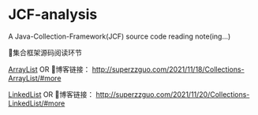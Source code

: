 # JCF-analysis
A Java-Collection-Framework(JCF) source code reading note(ing...)

👏集合框架源码阅读环节

[ArrayList](https://github.com/Super-ZZGuo/JCF-analysis/blob/master/note/ArrayList/ArrayList.md) OR 🔗博客链接：
http://superzzguo.com/2021/11/18/Collections-ArrayList/#more

[LinkedList](https://github.com/Super-ZZGuo/JCF-analysis/blob/master/note/LinkedList/LinkedList.md) OR 🔗博客链接：
http://superzzguo.com/2021/11/20/Collections-LinkedList/#more
